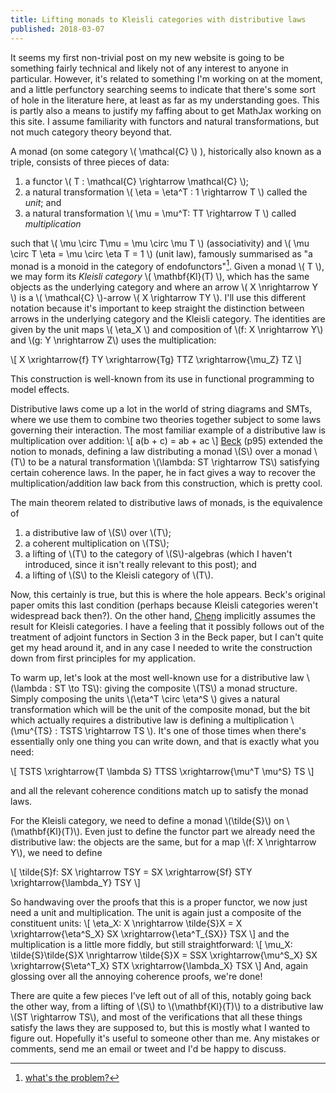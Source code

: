 ```yaml
---
title: Lifting monads to Kleisli categories with distributive laws
published: 2018-03-07
---
```


It seems my first non-trivial post on my new website is going to be
something fairly technical and likely not of any interest to anyone in
particular.  However, it's related to something I'm working on at the
moment, and a little perfunctory searching seems to indicate that
there's some sort of hole in the literature here, at least as far as
my understanding goes.  This is partly also a means to justify my
faffing about to get MathJax working on this site.  I assume
familiarity with functors and natural transformations, but not much
category theory beyond that.

A monad (on some category \\( \\mathcal{C} \\) ), historically also
known as a triple, consists of three pieces of data:

1. a functor \\( T : \\mathcal{C} \\rightarrow \\mathcal{C} \\);
2. a natural transformation \\( \\eta = \\eta^T : 1 \\rightarrow T \\)
   called the *unit*; and
3. a natural transformation \\( \\mu = \\mu^T: TT \\rightarrow T \\)
   called *multiplication*

such that \\( \\mu \\circ T\\mu = \\mu \\circ \\mu T \\)
(associativity) and \\( \\mu \\circ T \\eta = \\mu \\circ \\eta T = 1
\\) (unit law), famously summarised as "a monad is a monoid in the
category of endofunctors"[^1].  Given a monad \\(
T \\), we may form its *Kleisli category* \\( \\mathbf{Kl}(T) \\),
which has the same objects as the underlying category and where an
arrow \\( X \\nrightarrow Y \\) is a \\( \\mathcal{C} \\)-arrow \\( X
\\rightarrow TY \\).  I'll use this different notation because it's
important to keep straight the distinction between arrows in the
underlying category and the Kleisli category.  The identities are
given by the unit maps \\( \\eta_X \\) and composition of \\(f: X
\\nrightarrow Y\\) and \\(g: Y \\nrightarrow Z\\) uses the
multiplication:

\\[
X \\xrightarrow{f} TY \\xrightarrow{Tg} TTZ \\xrightarrow{\\mu_Z} TZ
\\]

This construction is well-known from its use in functional
programming to model effects.

[^1]: [what's the problem?]

Distributive laws come up a lot in the world of string diagrams and
SMTs, where we use them to combine two theories together subject to
some laws governing their interaction.  The most familiar example of a
distributive law is multiplication over addition: \\[ a(b + c) = ab +
ac \\] [Beck] (p95) extended the notion to monads, defining a law
distributing a monad \\(S\\) over a monad \\(T\\) to be a natural
transformation \\(\\lambda: ST \\rightarrow TS\\) satisfying certain
coherence laws.  In the paper, he in fact gives a way to recover the
multiplication/addition law back from this construction, which is
pretty cool.

The main theorem related to distributive laws of monads, is the
equivalence of

1. a distributive law of \\(S\\) over \\(T\\);
2. a coherent multiplication on \\(TS\\);
3. a lifting of \\(T\\) to the category of \\(S\\)-algebras (which I
   haven't introduced, since it isn't really relevant to this post); and
4. a lifting of \\(S\\) to the Kleisli category of \\(T\\).

Now, this certainly is true, but this is where the hole appears.
Beck's original paper omits this last condition (perhaps because
Kleisli categories weren't widespread back then?).  On the other hand,
[Cheng] implicitly assumes the result for Kleisli categories.  I have
a feeling that it possibly follows out of the treatment of adjoint
functors in Section 3 in the Beck paper, but I can't quite get my head
around it, and in any case I needed to write the construction down
from first principles for my application.

To warm up, let's look at the most well-known use for a distributive
law \\(\\lambda : ST \\to TS\\): giving the composite \\(TS\\) a monad
structure.  Simply composing the units \\(\\eta^T \\circ \\eta^S \\)
gives a natural transformation which will be the unit of the composite
monad, but the bit which actually requires a distributive law is
defining a multiplication \\(\\mu^{TS} : TSTS \\rightarrow TS \\).
It's one of those times when there's essentially only one thing you
can write down, and that is exactly what you need:

\\[
TSTS \\xrightarrow{T \\lambda S} TTSS \\xrightarrow{\\mu^T \\mu^S} TS
\\]

and all the relevant coherence conditions match up to satisfy the
monad laws.

For the Kleisli category, we need to define a monad \\(\\tilde{S}\\)
on \\(\\mathbf{Kl}(T)\\).  Even just to define the functor part we
already need the distributive law: the objects are the same, but for a
map \\(f: X \\nrightarrow Y\\), we need to define

\\[
\\tilde{S}f: SX \\rightarrow TSY =
SX \\xrightarrow{Sf} STY \\xrightarrow{\\lambda_Y} TSY
\\]

So handwaving over the proofs that this is a proper functor, we now
just need a unit and multiplication.  The unit is again just a
composite of the constituent units:
\\[
\\eta_X: X \\nrightarrow \\tilde{S}X =
X \\xrightarrow{\\eta^S_X} SX \\xrightarrow{\\eta^T_{SX}} TSX
\\]
and the multiplication is a little more fiddly, but still
straightforward:
\\[
\\mu_X: \\tilde{S}\\tilde{S}X \\nrightarrow \\tilde{S}X =
SSX \\xrightarrow{\\mu^S_X} SX \\xrightarrow{S\\eta^T_X} STX
\\xrightarrow{\\lambda_X} TSX
\\]
And, again glossing over all the annoying coherence proofs, we're
done!

There are quite a few pieces I've left out of all of this, notably
going back the other way, from a lifting of \\(S\\) to
\\(\\mathbf{Kl}(T)\\) to a distributive law \\(ST \\rightarrow TS\\),
and most of the verifications that all these things satisfy the laws
they are supposed to, but this is mostly what I wanted to figure out.
Hopefully it's useful to someone other than me.  Any mistakes or
comments, send me an email or tweet and I'd be happy to discuss.


[Cheng]: https://arxiv.org/abs/1112.3076
[Beck]: http://www.tac.mta.ca/tac/reprints/articles/18/tr18abs.html
[Lack]: http://www.tac.mta.ca/tac/volumes/13/9/13-09abs.html
[what's the problem?]: http://james-iry.blogspot.co.uk/2009/05/brief-incomplete-and-mostly-wrong.html
